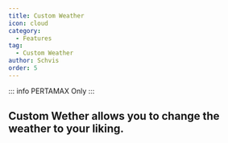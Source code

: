 ```yaml
---
title: Custom Weather
icon: cloud
category:
  - Features
tag:
  - Custom Weather
author: Schvis
order: 5
---
```

::: info PERTAMAX Only
:::
## Custom Wether allows you to change the weather to your liking.
